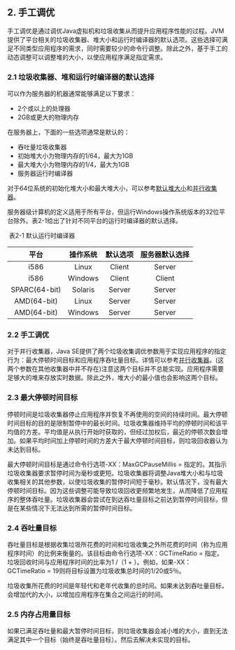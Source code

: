 ## 2. 手工调优 
手工调优是通过调优Java虚拟机和垃圾收集从而提升应用程序性能的过程。JVM提供了平台相关的垃圾收集器、堆大小和运行时编译器的默认选项。这些选择可满足不同类型应用程序的需求，同时需要较少的命令行调整。除此之外，基于手工的动态调整可以调整堆的大小，以使应用程序满足指定需求。

### 2.1 垃圾收集器、堆和运行时编译器的默认选择
可以作为服务器的机器通常能够满足以下要求：

- 2个或以上的处理器
- 2GB或更大的物理内存

在服务器上，下面的一些选项通常是默认的：

- 吞吐量垃圾收集器
- 初始堆大小为物理内存的1/64，最大为1GB
- 最大堆大小为物理内存的1/4，最大为1GB
- 服务器运行时编译器

对于64位系统的初始化堆大小和最大堆大小，可以参考[默认堆大小]()和[并行收集器]()。

服务器级计算机的定义适用于所有平台，但运行Windows操作系统版本的32位平台除外。表2-1给出了针对不同平台的运行时编译器的默认选择。

​                                                               表2-1 默认运行时编译器

|     平台      | 操作系统 | 默认选项 | 服务器默认选择 |
| :-----------: | :------: | :------: | :------------: |
|     i586      |  Linux   |  Client  |     Server     |
|     i586      | Windows  |  Client  |     Client     |
| SPARC(64-bit) | Solaris  |  Server  |     Server     |
|  AMD(64-bit)  |  Linux   |  Server  |     Server     |
|  AMD(64-bit)  | Windows  |  Server  |     Server     |

### 2.2 手工调优

对于并行收集器，Java SE提供了两个垃圾收集调优参数用于实现应用程序的指定行为：最大停顿时间目标和应用程序吞吐量目标。详情可以参考[并行收集器]()。(这两个参数在其他收集器中并不存在)注意这两个目标并不总能实现。应用程序需要足够大的堆来存放实时数据。除此之外，堆大小的最小值也会影响这两个目标。

### 2.3 最大停顿时间目标

停顿时间是垃圾收集器停止应用程序并恢复不再使用的空间的持续时间。最大停顿时间目标的目的是限制暂停中的最长时间。垃圾收集器维持平均的停顿时间和该平均值的方差。平均值是从执行开始时获取的，但经过加权后，最近的停顿次数会增加。如果平均时间加上停顿时间的方差大于最大停顿时间目标，则垃圾回收器认为未达到目标。

最大停顿时间目标是通过命令行选项-XX：MaxGCPauseMillis = <nnn>指定的。其指示垃圾收集器要求暂停时间为<nnn>毫秒或更短。垃圾收集器将调整Java堆大小和与垃圾收集相关的其他参数，以使垃圾收集的暂停时间短于<nnn>毫秒。默认情况下，没有最大停顿时间目标。因为这些调整可能导致垃圾回收更频繁地发生，从而降低了应用程序的整体吞吐量。垃圾收集器会尝试在到达吞吐量目标之前达到暂停时间目标，但是在某些情况下无法达到所需的暂停时间目标。

### 2.4 吞吐量目标

吞吐量目标是根据收集垃圾所花费的时间和垃圾收集之外所花费的时间（称为应用程序时间）的比例来衡量的。该目标由命令行选项-XX：GCTimeRatio = <nnn>指定。垃圾回收时间与应用程序时间的比率为1 /（1 + <nnn>）。例如，如果-XX：GCTimeRatio = 19则将目标设置为垃圾收集总时间的1/20或5％。

垃圾收集所花费的时间是年轻代和老年代收集的总时间。如果未达到吞吐量目标，会增加代的大小，以增加应用程序在集合之间运行的时间。

### 2.5 内存占用量目标

如果已满足吞吐量和最大暂停时间目标，则垃圾收集器会减小堆的大小，直到无法满足其中一个目标（始终是吞吐量目标）。然后去解决未实现的目标。
